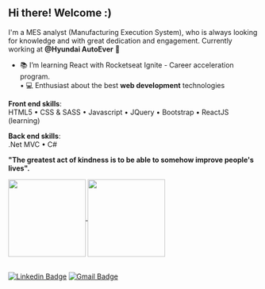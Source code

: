 ## Hi there! Welcome :)

I'm a MES analyst (Manufacturing Execution System), who is always looking for knowledge and with great dedication and engagement.
Currently working at **@Hyundai AutoEver** :blue_heart:

- :books: I’m learning React with Rocketseat Ignite - Career acceleration program.
<br/>• :computer: Enthusiast about the best **web development** technologies

**Front end skills**:</br>
HTML5 • CSS & SASS • Javascript • JQuery • Bootstrap • ReactJS (learning)

**Back end skills**:<br/>
.Net MVC • C#

**"The greatest act of kindness is to be able to somehow improve people's lives".** 

<a href="https://github.com/M0rilla/github-readme-stats">
  <img height="156" align="center" src="https://github-readme-stats.vercel.app/api?username=M0rilla&count_private=true&show_icons=true&custom_title=Gustavo's%20Github%20Stats&hide=issues&theme=vision-friendly-dark" />
</a>
<a href="https://github.com/M0rilla/github-readme-stats">
   <img height="156" align="center" src="https://github-readme-stats.vercel.app/api/top-langs/?username=m0rilla&layout=compact&theme=vision-friendly-dark&langs_count=6)" />
</a>

<br/>[![Linkedin Badge](https://img.shields.io/badge/-Find%20me%20on%20Linkedin-6A5ACD?style=flat-square&logo=Linkedin&logoColor=white&link=https://www.linkedin.com/in/gustavo-morilla/)](https://www.linkedin.com/in/gustavo-morilla/)
[![Gmail Badge](https://img.shields.io/badge/-Send%20me%20an%20email-6A5ACD?style=flat-square&logo=Gmail&logoColor=white&link=mailto:gu_morilla@hotmail.com)](mailto:gu_morilla@hotmail.com)

